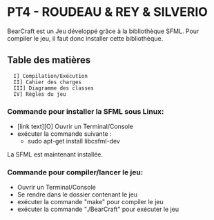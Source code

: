 PT4 - ROUDEAU & REY & SILVERIO
==============================

BearCraft est un Jeu développé grâce à la bibliothèque SFML.
Pour compiler le jeu, il faut donc installer cette bibliothèque.

Table des matières
------------------

      I] Compilation/Exécution
      II] Cahier des charges
      III] Diagramme des classes
      IV] Règles du jeu


### Commande pour installer la SFML sous Linux: ##
  - [link text][O] Ouvrir un Terminal/Console
  - exécuter la commande suivante :
      - sudo apt-get install libcsfml-dev


La SFML est maintenant installée.


### Commande pour compiler/lancer le jeu: ##
  - Ouvrir un Terminal/Console
  - Se rendre dans le dossier contenant le jeu
  - exécuter la commande "make" pour compiler le jeu
  - exécuter la commande "./BearCraft" pour exécuter le jeu
